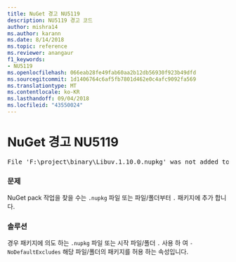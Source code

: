 ```yaml
---
title: NuGet 경고 NU5119
description: NU5119 경고 코드
author: mishra14
ms.author: karann
ms.date: 8/14/2018
ms.topic: reference
ms.reviewer: anangaur
f1_keywords:
- NU5119
ms.openlocfilehash: 066eab28fe49fab60aa2b12db56930f923b49dfd
ms.sourcegitcommit: 1d1406764c6af5fb7801d462e0c4afc9092fa569
ms.translationtype: MT
ms.contentlocale: ko-KR
ms.lasthandoff: 09/04/2018
ms.locfileid: "43550024"
---
```

# <a name="nuget-warning-nu5119"></a>NuGet 경고 NU5119
<pre>File 'F:\project\binary\Libuv.1.10.0.nupkg' was not added to the package. Files and folders starting with '.' or ending with '.nupkg' are excluded by default. To include this file, use -NoDefaultExcludes from the commandline</pre>

### <a name="issue"></a>문제

NuGet pack 작업을 찾을 수는 `.nupkg` 파일 또는 파일/폴더부터 `.` 패키지에 추가 합니다.


### <a name="solution"></a>솔루션

경우 패키지에 의도 하는 `.nupkg` 파일 또는 시작 파일/폴더 `.` 사용 하 여 `-NoDefaultExcludes` 해당 파일/폴더의 패키지를 허용 하는 속성입니다.

